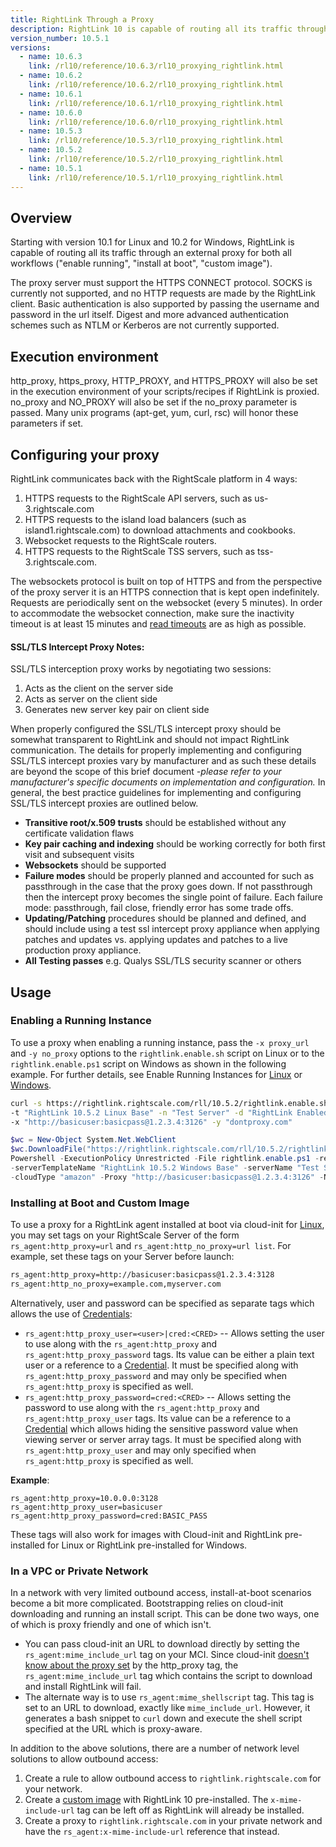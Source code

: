 ```yaml
---
title: RightLink Through a Proxy
description: RightLink 10 is capable of routing all its traffic through an external proxy for both all workflows ("enable running", "install at boot", "custom image").
version_number: 10.5.1
versions:
  - name: 10.6.3
    link: /rl10/reference/10.6.3/rl10_proxying_rightlink.html
  - name: 10.6.2
    link: /rl10/reference/10.6.2/rl10_proxying_rightlink.html
  - name: 10.6.1
    link: /rl10/reference/10.6.1/rl10_proxying_rightlink.html
  - name: 10.6.0
    link: /rl10/reference/10.6.0/rl10_proxying_rightlink.html
  - name: 10.5.3
    link: /rl10/reference/10.5.3/rl10_proxying_rightlink.html
  - name: 10.5.2
    link: /rl10/reference/10.5.2/rl10_proxying_rightlink.html
  - name: 10.5.1
    link: /rl10/reference/10.5.1/rl10_proxying_rightlink.html
---
```


## Overview

Starting with version 10.1 for Linux and 10.2 for Windows, RightLink is capable of routing all its traffic through an
external proxy for both all workflows ("enable running", "install at boot", "custom image").

The proxy server must support the HTTPS CONNECT protocol. SOCKS is currently not
supported, and no HTTP requests are made by the RightLink client. Basic authentication
is also supported by passing the username and password in the url itself. Digest and
more advanced authentication schemes such as NTLM or Kerberos are not currently supported.

## Execution environment

http_proxy, https_proxy, HTTP_PROXY, and HTTPS_PROXY will also be set in the execution
environment of your scripts/recipes if RightLink is proxied. no_proxy and NO_PROXY will
also be set if the no_proxy parameter is passed. Many unix programs (apt-get, yum, curl,
rsc) will honor these parameters if set.

## Configuring your proxy

RightLink communicates back with the RightScale platform in 4 ways:
1. HTTPS requests to the RightScale API servers, such as us-3.rightscale.com
2. HTTPS requests to the island load balancers (such as island1.rightscale.com) to download attachments and cookbooks.
3. Websocket requests to the RightScale routers.
4. HTTPS requests to the RightScale TSS servers, such as tss-3.rightscale.com.

The websockets protocol is built on top of HTTPS and from the perspective of the
proxy server it is an HTTPS connection that is kept open indefinitely. Requests are
periodically sent on the websocket (every 5 minutes). In order to accommodate the
websocket connection, make sure the inactivity timeout is at least 15 minutes and
[read timeouts](http://www.squid-cache.org/Doc/config/read_timeout/) are as high as possible.

#### SSL/TLS Intercept Proxy Notes:

SSL/TLS interception proxy works by negotiating two sessions: 
1. Acts as the client on the server side 
2. Acts as server on the client side
3. Generates new server key pair on client side

When properly configured the SSL/TLS intercept proxy should be somewhat transparent to RightLink and should not impact RightLink communication.  The details for properly implementing and configuring SSL/TLS intercept proxies vary by manufacturer and as such these details are beyond the scope of this brief document _-please refer to your manufacturer's specific documents on implementation and configuration._  In general, the best practice guidelines for implementing and configuring SSL/TLS intercept proxies are outlined below.   

  - **Transitive root/x.509 trusts** should be established without any certificate validation flaws
  - **Key pair caching and indexing** should be working correctly for both first visit and subsequent visits
  - **Websockets** should be supported 
  - **Failure modes** should be properly planned and accounted for such as passthrough in the case that the proxy goes down.  If not passthrough then the intercept proxy becomes the single point of failure.  Each failure mode: passthrough, fail close, friendly error has some trade offs.
  - **Updating/Patching** procedures should be planned and defined, and should include using a test ssl intercept proxy appliance when applying patches and updates vs. applying updates and patches to a live production proxy appliance. 
  - **All Testing passes** e.g. Qualys SSL/TLS security scanner or others

## Usage

### Enabling a Running Instance

To use a proxy when enabling a running instance, pass the `-x proxy_url` and
`-y no_proxy` options to the `rightlink.enable.sh` script on Linux or to the `rightlink.enable.ps1`
script on Windows as shown in the following example. For further details, see Enable Running Instances
for [Linux](rl10_enable_running_instances.html) or [Windows](rl10_enable_running_instances_windows.html).

  ~~~ bash
  curl -s https://rightlink.rightscale.com/rll/10.5.2/rightlink.enable.sh | sudo bash -s -- -l -k "e22f8d37...456"
  -t "RightLink 10.5.2 Linux Base" -n "Test Server" -d "RightLink Enabled Test" -c "amazon"
  -x "http://basicuser:basicpass@1.2.3.4:3126" -y "dontproxy.com"
  ~~~

  ~~~ powershell
  $wc = New-Object System.Net.WebClient
  $wc.DownloadFile("https://rightlink.rightscale.com/rll/10.5.2/rightlink.enable.ps1", "$pwd\rightlink.enable.ps1")
  Powershell -ExecutionPolicy Unrestricted -File rightlink.enable.ps1 -refreshToken "e22f8d37...456"
  -serverTemplateName "RightLink 10.5.2 Windows Base" -serverName "Test Server" -deploymentName "RightLink Enabled Test"
  -cloudType "amazon" -Proxy "http://basicuser:basicpass@1.2.3.4:3126" -NoProxy "dontproxy.com"
  ~~~

### Installing at Boot and Custom Image

To use a proxy for a RightLink agent installed at boot via cloud-init for [Linux](rl10_install_at_boot.html), you may set tags on your RightScale Server of the form `rs_agent:http_proxy=url` and `rs_agent:http_no_proxy=url list`. For example, set these tags on your Server before launch:

  ~~~ bash
  rs_agent:http_proxy=http://basicuser:basicpass@1.2.3.4:3128
  rs_agent:http_no_proxy=example.com,myserver.com
  ~~~

Alternatively, user and password can be specified as separate tags which allows the use of [Credentials]:

* `rs_agent:http_proxy_user=<user>|cred:<CRED>` -- Allows setting the user to use along with the `rs_agent:http_proxy` and `rs_agent:http_proxy_password` tags. Its value can be either a plain text user or a reference to a [Credential]. It must be specified along with `rs_agent:http_proxy_password` and may only be specified when `rs_agent:http_proxy` is specified as well.
* `rs_agent:http_proxy_password=cred:<CRED>` -- Allows setting the password to use along with the `rs_agent:http_proxy` and `rs_agent:http_proxy_user` tags. Its value can be a reference to a [Credential] which allows hiding the sensitive password value when viewing server or server array tags. It must be specified along with `rs_agent:http_proxy_user` and may only specified when `rs_agent:http_proxy` is specified as well.

**Example**:

~~~
rs_agent:http_proxy=10.0.0.0:3128
rs_agent:http_proxy_user=basicuser
rs_agent:http_proxy_password=cred:BASIC_PASS
~~~

These tags will also work for images with Cloud-init and RightLink pre-installed for Linux or RightLink pre-installed for Windows.

[Credentials]: /cm/dashboard/design/credentials/
[Credential]: /cm/dashboard/design/credentials/

### In a VPC or Private Network

In a network with very limited outbound access, install-at-boot scenarios become a bit more complicated. Bootstrapping relies on cloud-init downloading and running an install script. This can be done two ways, one of which is proxy friendly and one of which isn't. 
* You can pass cloud-init an URL to download directly by setting the `rs_agent:mime_include_url` tag on your MCI. Since cloud-init [doesn't know about the proxy set](https://bugs.launchpad.net/cloud-init/+bug/1089405?comments=all) by the http_proxy tag, the `rs_agent:mime_include_url` tag which contains the script to download and install RightLink will fail. 
* The alternate way is to use `rs_agent:mime_shellscript` tag. This tag is set to an URL to download, exactly like `mime_include_url`. However, it generates a bash snippet to `curl` down and execute the shell script specified at the URL which is proxy-aware. 

In addition to the above solutions, there are a number of network level solutions to allow outbound access:
1. Create a rule to allow outbound access to `rightlink.rightscale.com` for your network.
2. Create a [custom image](rl10_install.html) with RightLink 10 pre-installed. The `x-mime-include-url` tag can be left off as RightLink will already be installed.
3. Create a proxy to `rightlink.rightscale.com` in your private network and have the `rs_agent:x-mime-include-url` reference that instead.

